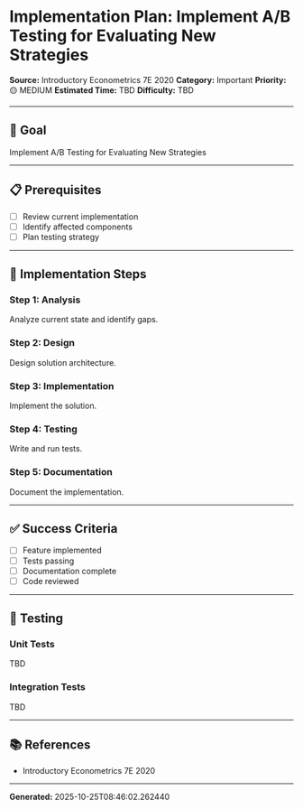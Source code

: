 # Implementation Plan: Implement A/B Testing for Evaluating New Strategies

**Source:** Introductory Econometrics 7E 2020
**Category:** Important
**Priority:** 🟡 MEDIUM
**Estimated Time:** TBD
**Difficulty:** TBD

---

## 🎯 Goal

Implement A/B Testing for Evaluating New Strategies

---

## 📋 Prerequisites

- [ ] Review current implementation
- [ ] Identify affected components
- [ ] Plan testing strategy

---

## 🔧 Implementation Steps

### Step 1: Analysis

Analyze current state and identify gaps.

### Step 2: Design

Design solution architecture.

### Step 3: Implementation

Implement the solution.

### Step 4: Testing

Write and run tests.

### Step 5: Documentation

Document the implementation.

---

## ✅ Success Criteria

- [ ] Feature implemented
- [ ] Tests passing
- [ ] Documentation complete
- [ ] Code reviewed

---

## 🧪 Testing

### Unit Tests

TBD

### Integration Tests

TBD

---

## 📚 References

- Introductory Econometrics 7E 2020

---

**Generated:** 2025-10-25T08:46:02.262440
